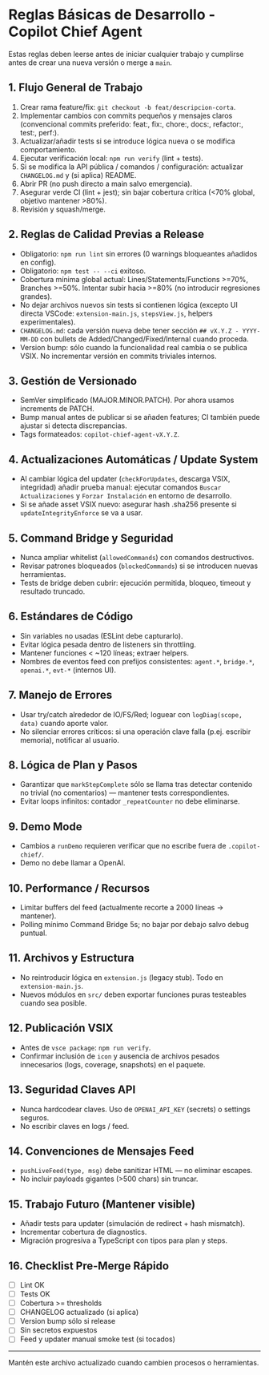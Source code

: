 # Reglas Básicas de Desarrollo - Copilot Chief Agent

Estas reglas deben leerse antes de iniciar cualquier trabajo y cumplirse antes de crear una nueva versión o merge a `main`.

## 1. Flujo General de Trabajo
1. Crear rama feature/fix: `git checkout -b feat/descripcion-corta`.
2. Implementar cambios con commits pequeños y mensajes claros (convencional commits preferido: feat:, fix:, chore:, docs:, refactor:, test:, perf:).
3. Actualizar/añadir tests si se introduce lógica nueva o se modifica comportamiento.
4. Ejecutar verificación local: `npm run verify` (lint + tests).
5. Si se modifica la API pública / comandos / configuración: actualizar `CHANGELOG.md` y (si aplica) README.
6. Abrir PR (no push directo a main salvo emergencia).
7. Asegurar verde CI (lint + jest); sin bajar cobertura crítica (<70% global, objetivo mantener >80%).
8. Revisión y squash/merge.

## 2. Reglas de Calidad Previas a Release
- Obligatorio: `npm run lint` sin errores (0 warnings bloqueantes añadidos en config).
- Obligatorio: `npm test -- --ci` exitoso.
- Cobertura mínima global actual: Lines/Statements/Functions >=70%, Branches >=50%. Intentar subir hacia >=80% (no introducir regresiones grandes).
- No dejar archivos nuevos sin tests si contienen lógica (excepto UI directa VSCode: `extension-main.js`, `stepsView.js`, helpers experimentales).
- `CHANGELOG.md`: cada versión nueva debe tener sección `## vX.Y.Z - YYYY-MM-DD` con bullets de Added/Changed/Fixed/Internal cuando proceda.
- Version bump: sólo cuando la funcionalidad real cambia o se publica VSIX. No incrementar versión en commits triviales internos.

## 3. Gestión de Versionado
- SemVer simplificado (MAJOR.MINOR.PATCH). Por ahora usamos increments de PATCH.
- Bump manual antes de publicar si se añaden features; CI también puede ajustar si detecta discrepancias.
- Tags formateados: `copilot-chief-agent-vX.Y.Z`.

## 4. Actualizaciones Automáticas / Update System
- Al cambiar lógica del updater (`checkForUpdates`, descarga VSIX, integridad) añadir prueba manual: ejecutar comandos `Buscar Actualizaciones` y `Forzar Instalación` en entorno de desarrollo.
- Si se añade asset VSIX nuevo: asegurar hash .sha256 presente si `updateIntegrityEnforce` se va a usar.

## 5. Command Bridge y Seguridad
- Nunca ampliar whitelist (`allowedCommands`) con comandos destructivos.
- Revisar patrones bloqueados (`blockedCommands`) si se introducen nuevas herramientas.
- Tests de bridge deben cubrir: ejecución permitida, bloqueo, timeout y resultado truncado.

## 6. Estándares de Código
- Sin variables no usadas (ESLint debe capturarlo).
- Evitar lógica pesada dentro de listeners sin throttling.
- Mantener funciones < ~120 líneas; extraer helpers.
- Nombres de eventos feed con prefijos consistentes: `agent.*`, `bridge.*`, `openai.*`, `evt-*` (internos UI).

## 7. Manejo de Errores
- Usar try/catch alrededor de IO/FS/Red; loguear con `logDiag(scope, data)` cuando aporte valor.
- No silenciar errores críticos: si una operación clave falla (p.ej. escribir memoria), notificar al usuario.

## 8. Lógica de Plan y Pasos
- Garantizar que `markStepComplete` sólo se llama tras detectar contenido no trivial (no comentarios) — mantener tests correspondientes.
- Evitar loops infinitos: contador `_repeatCounter` no debe eliminarse.

## 9. Demo Mode
- Cambios a `runDemo` requieren verificar que no escribe fuera de `.copilot-chief/`.
- Demo no debe llamar a OpenAI.

## 10. Performance / Recursos
- Limitar buffers del feed (actualmente recorte a 2000 líneas → mantener).
- Polling mínimo Command Bridge 5s; no bajar por debajo salvo debug puntual.

## 11. Archivos y Estructura
- No reintroducir lógica en `extension.js` (legacy stub). Todo en `extension-main.js`.
- Nuevos módulos en `src/` deben exportar funciones puras testeables cuando sea posible.

## 12. Publicación VSIX
- Antes de `vsce package`: `npm run verify`.
- Confirmar inclusión de `icon` y ausencia de archivos pesados innecesarios (logs, coverage, snapshots) en el paquete.

## 13. Seguridad Claves API
- Nunca hardcodear claves. Uso de `OPENAI_API_KEY` (secrets) o settings seguros.
- No escribir claves en logs / feed.

## 14. Convenciones de Mensajes Feed
- `pushLiveFeed(type, msg)` debe sanitizar HTML — no eliminar escapes.
- No incluir payloads gigantes (>500 chars) sin truncar.

## 15. Trabajo Futuro (Mantener visible)
- Añadir tests para updater (simulación de redirect + hash mismatch).
- Incrementar cobertura de diagnostics.
- Migración progresiva a TypeScript con tipos para plan y steps.

## 16. Checklist Pre-Merge Rápido
- [ ] Lint OK
- [ ] Tests OK
- [ ] Cobertura >= thresholds
- [ ] CHANGELOG actualizado (si aplica)
- [ ] Version bump sólo si release
- [ ] Sin secretos expuestos
- [ ] Feed y updater manual smoke test (si tocados)

---
Mantén este archivo actualizado cuando cambien procesos o herramientas.
